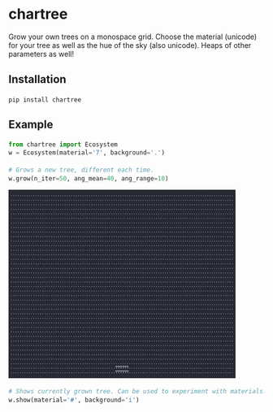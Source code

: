 # chartree
Grow your own trees on a monospace grid. Choose the material (unicode) for your tree as well as the hue of the sky (also unicode). Heaps of other parameters as well!

## Installation
`pip install chartree`

## Example
```python
from chartree import Ecosystem
w = Ecosystem(material='7', background='.')

# Grows a new tree, different each time.
w.grow(n_iter=50, ang_mean=40, ang_range=10)
```
![Example GIF](example.gif)

```python
# Shows currently grown tree. Can be used to experiment with materials.
w.show(material='#', background='i')
```